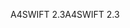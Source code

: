<span data-ttu-id="78850-101">A4SWIFT 2.3</span><span class="sxs-lookup"><span data-stu-id="78850-101">A4SWIFT 2.3</span></span>